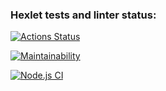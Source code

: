 ### Hexlet tests and linter status:

[![Actions Status](https://github.com/Anarail/frontend-project-lvl1/workflows/hexlet-check/badge.svg)](https://github.com/Anarail/frontend-project-lvl1/actions)

[![Maintainability](https://api.codeclimate.com/v1/badges/a99a88d28ad37a79dbf6/maintainability)](https://codeclimate.com/github/codeclimate/codeclimate/maintainability)

[![Node.js CI](https://github.com/Anarail/frontend-project-lvl1/actions/workflows/node.js.yml/badge.svg)](https://github.com/Anarail/frontend-project-lvl1/actions/workflows/node.js.yml)
